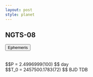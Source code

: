 ```yaml
---
layout: post
style: planet
---
```

<script src="../js/planets.js"></script>

## NGTS-08

<!-- Tab links -->
<div class="tab">
<button class="tablinks" onclick="openCity(event, 'Ephemeris')">Ephemeris</button>
</div>

<!-- Tab content -->
<div id="Ephemeris" class="tabcontent" markdown="1">
<br/><br/>
$$P = 2.4996999(100) $$ day <br/>
$$T_0 = 2457500.1783(72) $$ BJD TDB
<br/><br/>
<br/><br/>
</div>


